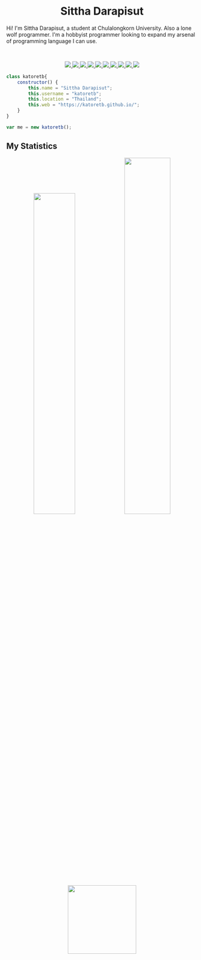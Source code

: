 <h1 align="center">
	<b>Sittha Darapisut</b>
</h1>

Hi! I'm Sittha Darapisut, a student at Chulalongkorn University. Also a lone wolf programmer.
I'm a hobbyist programmer looking to expand my arsenal of programming language I can use.

<br>
<p>
    <div align="center">
        <a href="https://html.com/">
            <img src="https://img.shields.io/badge/-HTML-c58545?style=for-the-badge&logo=html5&logoColor=c58545&labelColor=282828">
        </a>
        <a href="https://developer.mozilla.org/en-US/docs/Web/CSS">
            <img src="https://img.shields.io/badge/-CSS-d1a01f?style=for-the-badge&logo=css3&logoColor=d1a01f&labelColor=282828">
        </a>
        <a href="https://www.python.org/">
            <img src="https://img.shields.io/badge/-Python-98b982?style=for-the-badge&logo=python&logoColor=98b982&labelColor=282828">
        </a>
        <a href="https://go.dev/">
            <img src="https://img.shields.io/badge/-Go-add8e6?style=for-the-badge&logo=Go&logoColor=add8e6&labelColor=282828">
        </a>
        <a href="#">
            <img src="https://img.shields.io/badge/-JavaScript-F0DB4F?style=for-the-badge&logo=JavaScript&logoColor=F0DB4F&labelColor=282828">
        </a>
	<a href="https://html.com/">
            <img src="https://img.shields.io/badge/-PHP-7175aa?style=for-the-badge&logo=php&logoColor=7175aa&labelColor=282828">
        </a>
	<a href="https://html.com/">
            <img src="https://img.shields.io/badge/-MySQL-f29d17?style=for-the-badge&logo=mysql&logoColor=f29d17&labelColor=282828">
        </a>
	<a href="https://html.com/">
            <img src="https://img.shields.io/badge/-arduino-00979D?style=for-the-badge&logo=arduino&logoColor=00979D&labelColor=282828">
        </a>
	<a href="https://html.com/">
            <img src="https://img.shields.io/badge/-java-F80000?style=for-the-badge&logo=oracle&logoColor=F80000&labelColor=282828">
        </a>
	<a href="https://html.com/">
            <img src="https://img.shields.io/badge/-docker-2496ED?style=for-the-badge&logo=docker&logoColor=2496ED&labelColor=282828">
        </a>
    </div>
</p>

```javascript
class katoretb{
    constructor() {
        this.name = "Sittha Darapisut";
        this.username = "katoretb";
        this.location = "Thailand";
        this.web = "https://katoretb.github.io/";
    }
}

var me = new katoretb();
```

## My Statistics
<p align="center">
	<img width="46.5%" src="https://github-readme-stats.vercel.app/api?username=katoretb&show_icons=true&theme=chartreuse-dark&hide_border=true&count_private=true"/>
    <img width="49%" src="https://github-readme-streak-stats.herokuapp.com/?user=katoretb&theme=chartreuse-dark&hide_border=true&count_private=true" />
	<img height="180em" src="https://github-readme-stats.vercel.app/api/top-langs/?username=katoretb&exclude_repo=KNN-Image-Classification&show_icons=true&hide_border=true&langs_count=10&layout=compact&theme=chartreuse-dark"/>
</p>
<br>
